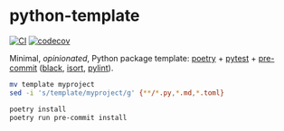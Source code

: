 # python-template

[![CI][ci-badge]][ci-url]
[![codecov][cov-badge]][cov-url]

Minimal, _opinionated_, Python package template: [poetry](https://github.com/python-poetry/poetry) + [pytest](https://github.com/pytest-dev/pytest) + [pre-commit](https://github.com/pre-commit/pre-commit) ([black](https://github.com/psf/black), [isort](https://github.com/timothycrosley/isort), [pylint](https://github.com/PyCQA/pylint)).

```bash
mv template myproject
sed -i 's/template/myproject/g' {**/*.py,*.md,*.toml}
```

```bash
poetry install
poetry run pre-commit install
```

[ci-badge]: https://github.com/maxmouchet/python-template/workflows/CI/badge.svg
[ci-url]: https://github.com/maxmouchet/python-template/actions?query=workflow%3ACI

[cov-badge]: https://codecov.io/gh/maxmouchet/python-template/branch/master/graph/badge.svg
[cov-url]: https://codecov.io/gh/maxmouchet/python-template

